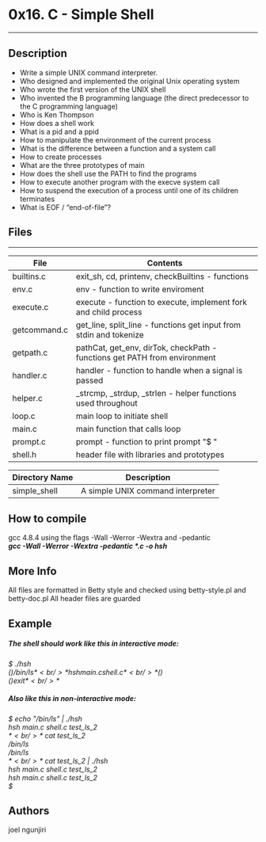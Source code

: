 # 0x16. C - Simple Shell
---
## Description
* Write a simple UNIX command interpreter.
* Who designed and implemented the original Unix operating system
* Who wrote the first version of the UNIX shell
* Who invented the B programming language (the direct predecessor to the C programming language)
* Who is Ken Thompson
* How does a shell work
* What is a pid and a ppid
* How to manipulate the environment of the current process
* What is the difference between a function and a system call
* How to create processes
* What are the three prototypes of main
* How does the shell use the PATH to find the programs
* How to execute another program with the execve system call
* How to suspend the execution of a process until one of its children terminates
* What is EOF / “end-of-file”?

## Files
---
File|Contents
---|---
builtins.c | exit_sh, cd, printenv, checkBuiltins - functions
env.c | env - function to write enviroment
execute.c | execute - function to execute, implement fork and child process
getcommand.c | get_line, split_line - functions get input from stdin and tokenize
getpath.c | pathCat, get_env, dirTok, checkPath - functions get PATH from environment
handler.c | handler - function to handle when a signal is passed
helper.c | _strcmp, _strdup, _strlen - helper functions used throughout
loop.c | main loop to initiate shell
main.c | main function that calls loop
prompt.c | prompt - function to print prompt "$ "
shell.h | header file with libraries and prototypes

Directory Name | Description
---|---
simple_shell |A simple UNIX command interpreter

## How to compile
gcc 4.8.4 using the flags -Wall -Werror -Wextra and -pedantic<br/>
___gcc -Wall -Werror -Wextra -pedantic *.c -o hsh___
## More Info
All files are formatted in Betty style and checked using betty-style.pl and betty-doc.pl
All header files are guarded
## Example
##### The shell should work like this in interactive mode:<br/>
*$ ./hsh*<br/>
*($) /bin/ls*<br/>
*hsh main.c shell.c*<br/>
*($)*<br/>
*($) exit*<br/>
*$*<br/>

##### Also like this in non-interactive mode:<br/>
*$ echo "/bin/ls" | ./hsh*<br/>
*hsh main.c shell.c test_ls_2*<br/>
*$*<br/>
*$ cat test_ls_2*<br/>
*/bin/ls*<br/>
*/bin/ls*<br/>
*$*<br/>
*$ cat test_ls_2 | ./hsh*<br/>
*hsh main.c shell.c test_ls_2*<br/>
*hsh main.c shell.c test_ls_2*<br/>
*$*<br/>

## Authors
joel ngunjiri
